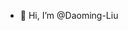 - 👋 Hi, I’m @Daoming-Liu
<!---
Daoming-Liu/Daoming-Liu is a ✨ special ✨ repository because its `README.md` (this file) appears on your GitHub profile.
You can click the Preview link to take a look at your changes.
--->
